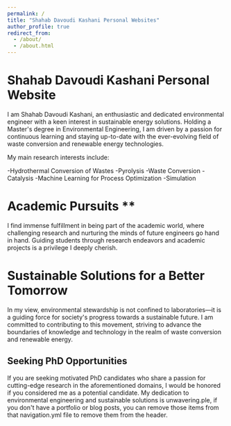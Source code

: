 ```yaml
---
permalink: /
title: "Shahab Davoudi Kashani Personal Websites"
author_profile: true
redirect_from: 
  - /about/
  - /about.html
---
```


Shahab Davoudi Kashani Personal Website
======

I am Shahab Davoudi Kashani, an enthusiastic and dedicated environmental engineer with a keen interest in sustainable energy solutions. Holding a Master's degree in Environmental Engineering, I am driven by a passion for continuous learning and staying up-to-date with the ever-evolving field of waste conversion and renewable energy technologies.

My main research interests include:

-Hydrothermal Conversion of Wastes
-Pyrolysis
-Waste Conversion
-Catalysis
-Machine Learning for Process Optimization
-Simulation

Academic Pursuits
**
======
I find immense fulfillment in being part of the academic world, where challenging research and nurturing the minds of future engineers go hand in hand. Guiding students through research endeavors and academic projects is a privilege I deeply cherish.


Sustainable Solutions for a Better Tomorrow
======

In my view, environmental stewardship is not confined to laboratories—it is a guiding force for society's progress towards a sustainable future. I am committed to contributing to this movement, striving to advance the boundaries of knowledge and technology in the realm of waste conversion and renewable energy.

Seeking PhD Opportunities
------

If you are seeking motivated PhD candidates who share a passion for cutting-edge research in the aforementioned domains, I would be honored if you considered me as a potential candidate. My dedication to environmental engineering and sustainable solutions is unwavering.ple, if you don't have a portfolio or blog posts, you can remove those items from that navigation.yml file to remove them from the header. 

